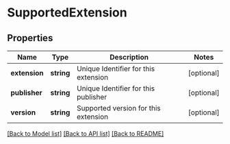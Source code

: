 # SupportedExtension

## Properties
Name | Type | Description | Notes
------------ | ------------- | ------------- | -------------
**extension** | **string** | Unique Identifier for this extension | [optional] 
**publisher** | **string** | Unique Identifier for this publisher | [optional] 
**version** | **string** | Supported version for this extension | [optional] 

[[Back to Model list]](../README.md#documentation-for-models) [[Back to API list]](../README.md#documentation-for-api-endpoints) [[Back to README]](../README.md)


